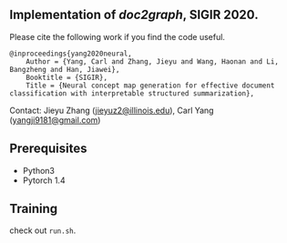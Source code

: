 ## Implementation of *doc2graph*, SIGIR 2020.

Please cite the following work if you find the code useful.

```
@inproceedings{yang2020neural,
	Author = {Yang, Carl and Zhang, Jieyu and Wang, Haonan and Li, Bangzheng and Han, Jiawei},
	Booktitle = {SIGIR},
	Title = {Neural concept map generation for effective document classification with interpretable structured summarization},
```
Contact: Jieyu Zhang (jieyuz2@illinois.edu), Carl Yang (yangji9181@gmail.com)

## Prerequisites
- Python3
- Pytorch 1.4

## Training 
check out `run.sh`.
